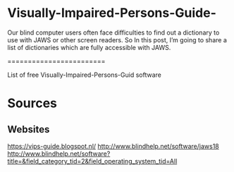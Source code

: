 # Visually-Impaired-Persons-Guide-
Our blind computer users often face difficulties to find out a dictionary to use with JAWS or other screen readers. So In this post, I’m going to share a list of dictionaries which are fully accessible with JAWS.


========================

List of free Visually-Impaired-Persons-Guid software

# Sources

## Websites
https://vips-guide.blogspot.nl/
http://www.blindhelp.net/software/jaws18
http://www.blindhelp.net/software?title=&field_category_tid=2&field_operating_system_tid=All
